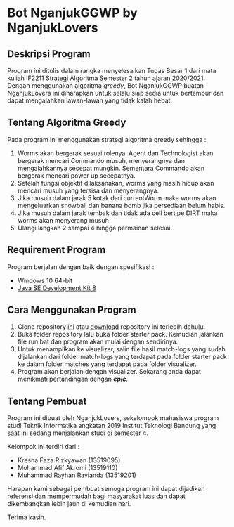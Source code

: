 # Bot NganjukGGWP by NganjukLovers

## Deskripsi Program
Program ini ditulis dalam rangka menyelesaikan Tugas Besar 1 dari mata kuliah IF2211 Strategi Algoritma Semester 2 tahun ajaran 2020/2021.
Dengan menggunakan algoritma *greedy*, Bot NganjukGGWP buatan NganjukLovers ini diharapkan untuk selalu siap sedia untuk bertempur dan dapat mengalahkan lawan-lawan yang tidak kalah hebat.

## Tentang Algoritma Greedy
Pada program ini menggunakan strategi algoritma greedy sehingga :
1. Worms akan bergerak sesuai rolenya. Agent dan Technologist akan bergerak mencari Commando musuh, menyerangnya dan mengalahkannya secepat mungkin. Sementara Commando akan bergerak mencari power up secepatnya.
2. Setelah fungsi objektif dilaksanakan, worms yang masih hidup akan mencari musuh yang tersisa dan menyerangnya.
3. Jika musuh dalam jarak 5 kotak dari currentWorm maka worms akan mengeluarkan snowball dan banana bomb jika persediaan belum habis.
4. Jika musuh dalam jarak tembak dan tidak ada cell bertipe DIRT maka worms akan menyerang musuh
5. Ulangi langkah 2 sampai 4 hingga permainan selesai.


## Requirement Program
Program berjalan dengan baik dengan spesifikasi :
- Windows 10 64-bit
- [Java SE Development Kit 8](https://www.oracle.com/java/technologies/javase/javase-jdk8-downloads.html)

## Cara Menggunakan Program
1. Clone repository [ini](https://github.com/akromiafif/Tubes1_13519095) atau [download](https://github.com/akromiafif/Tubes1_13519095/archive/master.zip) repository ini terlebih dahulu.
2. Buka folder repository lalu buka folder starter pack. Kemudian jalankan file run.bat dan program akan mulai dengan sendirinya.
3. Untuk menampilkan ke visualizer, salin file hasil match-logs yang sudah dijalankan dari folder match-logs yang terdapat pada folder starter pack ke dalam folder matches yang terdapat pada folder visualizer.
4. Program akan berjalan dengan visualizer. Sekarang anda dapat menikmati pertandingan dengan ***epic***.

## Tentang Pembuat
Program ini dibuat oleh NganjukLovers, sekelompok mahasiswa program studi Teknik Informatika angkatan 2019 Institut Teknologi Bandung yang saat
ini sedang menjalankan studi di semester 4. 

Kelompok ini terdiri dari :
- Kresna Faza Rizkyawan     (13519095)
- Mohammad Afif Akromi      (13519110)
- Muhammad Rayhan Ravianda	(13519201)

Harapan kami sebagai pembuat semoga program ini dapat dijadikan referensi dan mempermudah bagi masyarakat luas dan
dapat dikembangkan lebih jauh di kemudian hari. 

Terima kasih.  
